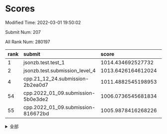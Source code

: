 # Scores

Modified Time: 2022-03-01 19:50:02

Submit Num: 207

All Rank Num: 280197

| rank |               submit               |       score        |       sigma        | pk_num |
| :--- | :--------------------------------- | :----------------- | :----------------- | :----- |
| 1    | jsonzb.test.test_1                 | 1014.434692527732  | 0.8060071307478348 | 5414   |
| 2    | jsonzb.test.submission_level_4     | 1013.6426164612024 | 0.821646156172838  | 5410   |
| 4    | cpp.21_12_24.submission-2b2ea0d7   | 1011.4882545198953 | 0.7814610168250792 | 5412   |
| 54   | cpp.2022_01_09.submission-5b0e3de2 | 1006.0736545681834 | 0.7136750389451199 | 5414   |
| 55   | cpp.2022_01_09.submission-816672bd | 1005.9878416268226 | 0.7241622210651734 | 5413   |


<details>
<summary>全部</summary>

| rank |                 submit                 |       score        |       sigma        | pk_num |
| :--- | :------------------------------------- | :----------------- | :----------------- | :----- |
| 1    | jsonzb.test.test_1                     | 1014.434692527732  | 0.8060071307478348 | 5414   |
| 2    | jsonzb.test.submission_level_4         | 1013.6426164612024 | 0.821646156172838  | 5410   |
| 3    | gobigger.level_3.submission_level_3_49 | 1011.6182034159799 | 0.7669560104846228 | 5417   |
| 4    | cpp.21_12_24.submission-2b2ea0d7       | 1011.4882545198953 | 0.7814610168250792 | 5412   |
| 5    | gobigger.level_3.submission_level_3_13 | 1011.3601480997825 | 0.7689433505689057 | 5417   |
| 6    | gobigger.level_3.submission_level_3_10 | 1011.22967115873   | 0.779740943460358  | 5413   |
| 7    | gobigger.level_3.submission_level_3_5  | 1011.1132435843778 | 0.7648517652218041 | 5419   |
| 8    | gobigger.level_3.submission_level_3_1  | 1011.0956134158652 | 0.7567424638391039 | 5410   |
| 9    | gobigger.level_3.submission_level_3_44 | 1011.0146374370487 | 0.8117192293360516 | 5413   |
| 10   | gobigger.level_3.submission_level_3_38 | 1010.9627549231615 | 0.7958580638596096 | 5420   |
| 11   | gobigger.level_3.submission_level_3_7  | 1010.9219969805664 | 0.758607396969381  | 5414   |
| 12   | gobigger.level_3.submission_level_3_15 | 1010.8733049491055 | 0.7601426956479406 | 5419   |
| 13   | gobigger.level_3.submission_level_3_16 | 1010.7497294616118 | 0.7598516541868321 | 5411   |
| 14   | gobigger.level_3.submission_level_3_24 | 1010.6855867829719 | 0.7652683088895332 | 5417   |
| 15   | gobigger.level_3.submission_level_3_33 | 1010.6769766091962 | 0.7685317524791339 | 5417   |
| 16   | gobigger.level_3.submission_level_3_27 | 1010.5853666357308 | 0.7471208081162077 | 5416   |
| 17   | gobigger.level_3.submission_level_3_4  | 1010.5640047786873 | 0.7791512328050106 | 5416   |
| 18   | gobigger.level_3.submission_level_3_25 | 1010.5313235117586 | 0.7620408349104617 | 5414   |
| 19   | gobigger.level_3.submission_level_3_8  | 1010.5276883856727 | 0.7655059548096511 | 5416   |
| 20   | gobigger.level_3.submission_level_3_2  | 1010.5259380912725 | 0.7710846112675246 | 5417   |
| 21   | gobigger.level_3.submission_level_3_34 | 1010.4508492716957 | 0.7527641784594811 | 5415   |
| 22   | gobigger.level_3.submission_level_3_36 | 1010.3446426564337 | 0.7576762787299843 | 5411   |
| 23   | gobigger.level_3.submission_level_3_29 | 1010.3309280193938 | 0.7835565975650824 | 5419   |
| 24   | gobigger.level_3.submission_level_3_23 | 1010.3176220007678 | 0.7426619361720816 | 5411   |
| 25   | gobigger.level_3.submission_level_3_31 | 1010.2903815101884 | 0.7462705801948282 | 5414   |
| 26   | gobigger.level_3.submission_level_3_35 | 1010.235486827471  | 0.7594554501903459 | 5415   |
| 27   | gobigger.level_3.submission_level_3_18 | 1010.2271390386733 | 0.7802344310048028 | 5411   |
| 28   | gobigger.level_3.submission_level_3_28 | 1010.1201121660638 | 0.7484732799268512 | 5410   |
| 29   | gobigger.level_3.submission_level_3_22 | 1010.102259942435  | 0.7647240688105365 | 5413   |
| 30   | gobigger.level_3.submission_level_3_37 | 1010.0801043795597 | 0.7493956274853645 | 5415   |
| 31   | gobigger.level_3.submission_level_3_40 | 1009.9305259506733 | 0.7582033564418348 | 5414   |
| 32   | gobigger.level_3.submission_level_3_42 | 1009.9030507464634 | 0.7839185340225204 | 5420   |
| 33   | gobigger.level_3.submission_level_3_41 | 1009.902279306631  | 0.7823814712219446 | 5413   |
| 34   | gobigger.level_3.submission_level_3_45 | 1009.8068158622629 | 0.7441114794141364 | 5415   |
| 35   | gobigger.level_3.submission_level_3_14 | 1009.7744764452198 | 0.7513133132997782 | 5416   |
| 36   | gobigger.level_3.submission_level_3_0  | 1009.7656494997099 | 0.7514791189279924 | 5417   |
| 37   | gobigger.level_3.submission_level_3_43 | 1009.7603778411078 | 0.7890483318299752 | 5416   |
| 38   | gobigger.level_3.submission_level_3_21 | 1009.6632888021506 | 0.7679252078232818 | 5413   |
| 39   | gobigger.level_3.submission_level_3_12 | 1009.5798772925265 | 0.7482536598108236 | 5413   |
| 40   | gobigger.level_3.submission_level_3_19 | 1009.5231833217949 | 0.7568672096410717 | 5410   |
| 41   | gobigger.level_3.submission_level_3_3  | 1009.4422599008211 | 0.742532207804735  | 5418   |
| 42   | gobigger.level_3.submission_level_3_17 | 1009.4420152080731 | 0.7424224637440839 | 5413   |
| 43   | gobigger.level_3.submission_level_3_26 | 1009.2605928252163 | 0.7461895926133691 | 5408   |
| 44   | gobigger.level_3.submission_level_3_32 | 1009.2235970808065 | 0.7499789566558732 | 5410   |
| 45   | gobigger.level_3.submission_level_3_20 | 1009.2195780154947 | 0.7393396095611776 | 5410   |
| 46   | gobigger.level_3.submission_level_3_39 | 1009.209089692522  | 0.7387125989385617 | 5419   |
| 47   | gobigger.level_3.submission_level_3_9  | 1009.1923223416758 | 0.7572265946979388 | 5417   |
| 48   | gobigger.level_3.submission_level_3_47 | 1009.1855329063785 | 0.7340844503860954 | 5413   |
| 49   | gobigger.level_3.submission_level_3_48 | 1009.1697571413335 | 0.7674516273860416 | 5415   |
| 50   | gobigger.level_3.submission_level_3_30 | 1009.1359320772955 | 0.7406755027489517 | 5414   |
| 51   | gobigger.level_3.submission_level_3_46 | 1008.8662349538117 | 0.7355092027446904 | 5419   |
| 52   | gobigger.level_3.submission_level_3_6  | 1008.5464218417185 | 0.7620559710645213 | 5415   |
| 53   | gobigger.level_3.submission_level_3_11 | 1008.2560406218317 | 0.7363615006719085 | 5413   |
| 54   | cpp.2022_01_09.submission-5b0e3de2     | 1006.0736545681834 | 0.7136750389451199 | 5414   |
| 55   | cpp.2022_01_09.submission-816672bd     | 1005.9878416268226 | 0.7241622210651734 | 5413   |
| 56   | gobigger.level_1.submission_level_1_13 | 1005.4595519592509 | 0.712995930055429  | 5412   |
| 57   | gobigger.level_1.submission_level_1_14 | 1005.2719999126882 | 0.7269852110553465 | 5417   |
| 58   | gobigger.level_1.submission_level_1_37 | 1004.9890160794865 | 0.7157664293573076 | 5412   |
| 59   | gobigger.level_1.submission_level_1_43 | 1004.8765940535557 | 0.729492117354107  | 5414   |
| 60   | gobigger.level_1.submission_level_1_49 | 1004.4408958353433 | 0.7159527261345776 | 5418   |
| 61   | gobigger.level_1.submission_level_1_5  | 1004.2135878472343 | 0.7337173666336468 | 5414   |
| 62   | gobigger.level_1.submission_level_1_11 | 1004.1909931409632 | 0.7251309321942256 | 5418   |
| 63   | gobigger.level_1.submission_level_1_8  | 1004.1784317481906 | 0.7305497935394661 | 5416   |
| 64   | gobigger.level_1.submission_level_1_36 | 1004.1240602942089 | 0.7276946470401222 | 5416   |
| 65   | gobigger.level_1.submission_level_1_30 | 1004.0641704254535 | 0.7177132811777326 | 5410   |
| 66   | gobigger.level_1.submission_level_1_17 | 1004.0252954253774 | 0.7142458184346123 | 5413   |
| 67   | gobigger.level_1.submission_level_1_46 | 1003.9312651904132 | 0.7179014664875402 | 5414   |
| 68   | gobigger.level_1.submission_level_1_1  | 1003.8789529178981 | 0.7144123445190584 | 5417   |
| 69   | gobigger.level_1.submission_level_1_47 | 1003.8526302792758 | 0.7107351493014221 | 5417   |
| 70   | gobigger.level_1.submission_level_1_10 | 1003.8127959024724 | 0.7144248681508486 | 5414   |
| 71   | gobigger.level_1.submission_level_1_48 | 1003.6404348227901 | 0.7251100897269338 | 5419   |
| 72   | gobigger.level_1.submission_level_1_9  | 1003.6380656932447 | 0.7215127491539047 | 5412   |
| 73   | gobigger.level_1.submission_level_1_21 | 1003.6094039327292 | 0.7145335545839534 | 5418   |
| 74   | gobigger.level_1.submission_level_1_20 | 1003.596587944498  | 0.721642334189802  | 5417   |
| 75   | gobigger.level_1.submission_level_1_4  | 1003.5891061659494 | 0.7052693601915515 | 5422   |
| 76   | gobigger.level_1.submission_level_1_29 | 1003.5132663853021 | 0.7273216910937548 | 5420   |
| 77   | gobigger.level_1.submission_level_1_24 | 1003.5004482649992 | 0.7068213137528905 | 5419   |
| 78   | gobigger.level_1.submission_level_1_16 | 1003.4559248679014 | 0.7275974789870113 | 5417   |
| 79   | gobigger.level_1.submission_level_1_18 | 1003.4165022679936 | 0.709357020069914  | 5406   |
| 80   | gobigger.level_1.submission_level_1_26 | 1003.4033788331334 | 0.7136643529849298 | 5418   |
| 81   | gobigger.level_1.submission_level_1_45 | 1003.3645494234512 | 0.7186129243073169 | 5415   |
| 82   | gobigger.level_1.submission_level_1_38 | 1003.3568197189528 | 0.7192379411223929 | 5414   |
| 83   | gobigger.level_1.submission_level_1_34 | 1003.2680449214786 | 0.7173085504557647 | 5413   |
| 84   | gobigger.level_1.submission_level_1_7  | 1003.2450762605372 | 0.7201038448174634 | 5413   |
| 85   | gobigger.level_1.submission_level_1_12 | 1003.2194982324966 | 0.7183369861378273 | 5417   |
| 86   | gobigger.level_1.submission_level_1_32 | 1003.0868273404865 | 0.7273309337866308 | 5417   |
| 87   | gobigger.level_1.submission_level_1_19 | 1002.9834778122911 | 0.7226436925680048 | 5413   |
| 88   | gobigger.level_1.submission_level_1_15 | 1002.9385364185342 | 0.7202392544327272 | 5417   |
| 89   | gobigger.level_1.submission_level_1_44 | 1002.9357181494539 | 0.7210532518983804 | 5417   |
| 90   | gobigger.level_1.submission_level_1_3  | 1002.9318198619414 | 0.7178231424888645 | 5416   |
| 91   | gobigger.level_1.submission_level_1_33 | 1002.9265533316805 | 0.707827769467906  | 5409   |
| 92   | gobigger.level_1.submission_level_1_22 | 1002.8143204381043 | 0.7244098541895858 | 5405   |
| 93   | gobigger.level_1.submission_level_1_39 | 1002.7588797976432 | 0.7240607816666411 | 5411   |
| 94   | gobigger.level_1.submission_level_1_25 | 1002.7385624177092 | 0.7247663382068131 | 5416   |
| 95   | gobigger.level_1.submission_level_1_28 | 1002.6876935004742 | 0.7168601580634325 | 5416   |
| 96   | gobigger.level_1.submission_level_1_35 | 1002.6341708786518 | 0.7282107584201148 | 5414   |
| 97   | gobigger.level_1.submission_level_1_41 | 1002.6184513697699 | 0.7152279900054519 | 5413   |
| 98   | gobigger.level_1.submission_level_1_27 | 1002.5904748313336 | 0.7150924534097736 | 5410   |
| 99   | gobigger.level_1.submission_level_1_6  | 1002.5465159468843 | 0.7102809421634695 | 5415   |
| 100  | gobigger.level_1.submission_level_1_42 | 1002.4668782327208 | 0.7236250349322617 | 5414   |
| 101  | gobigger.level_1.submission_level_1_0  | 1002.4229014509631 | 0.717036725963083  | 5418   |
| 102  | gobigger.level_1.submission_level_1_40 | 1002.3259520295509 | 0.7206763437939957 | 5418   |
| 103  | gobigger.level_1.submission_level_1_31 | 1002.1459558862894 | 0.7083686072429931 | 5413   |
| 104  | gobigger.level_1.submission_level_1_23 | 1002.1046584203574 | 0.7197134429323719 | 5414   |
| 105  | gobigger.level_1.submission_level_1_2  | 1001.9785141251324 | 0.7164326099240436 | 5417   |
| 106  | gobigger.random.submission_random_39   | 997.1841350203255  | 0.6986472852841707 | 5414   |
| 107  | gobigger.random.submission_random_24   | 996.891656201107   | 0.7112059482499865 | 5416   |
| 108  | gobigger.random.submission_random_12   | 996.7714154071141  | 0.7076600782532607 | 5413   |
| 109  | gobigger.random.submission_random_37   | 996.6780680559237  | 0.7096412478258219 | 5414   |
| 110  | gobigger.random.submission_random_47   | 996.6312069196181  | 0.7205320038251801 | 5414   |
| 111  | gobigger.random.submission_random_29   | 996.6209753609705  | 0.7072224341187102 | 5414   |
| 112  | gobigger.random.submission_random_19   | 996.5419185926045  | 0.7104690819333234 | 5417   |
| 113  | gobigger.random.submission_random_1    | 996.4486805495893  | 0.7141464457159207 | 5415   |
| 114  | gobigger.random.submission_random_18   | 996.4075525726623  | 0.7196476534349239 | 5412   |
| 115  | gobigger.random.submission_random_40   | 996.3361759356735  | 0.7065227193669129 | 5417   |
| 116  | gobigger.random.submission_random_41   | 996.276020764205   | 0.700414283419345  | 5409   |
| 117  | gobigger.random.submission_random_44   | 996.2274728493802  | 0.7040365806160681 | 5419   |
| 118  | gobigger.random.submission_random_28   | 996.2064282957665  | 0.7333294188150122 | 5412   |
| 119  | gobigger.random.submission_random_23   | 996.0873966372345  | 0.7256041273372948 | 5413   |
| 120  | gobigger.random.submission_random_38   | 996.0637139995795  | 0.7322428666280171 | 5412   |
| 121  | gobigger.random.submission_random_34   | 996.060653926529   | 0.7096373718337847 | 5415   |
| 122  | gobigger.random.submission_random_26   | 996.0266336122704  | 0.7054077475039007 | 5413   |
| 123  | gobigger.random.submission_random_25   | 995.9574082857541  | 0.6994270775972979 | 5422   |
| 124  | gobigger.random.submission_random_15   | 995.9107945587232  | 0.7195087400006858 | 5417   |
| 125  | gobigger.random.submission_random_31   | 995.8872080993865  | 0.7177213692928975 | 5411   |
| 126  | gobigger.random.submission_random_36   | 995.8859282965001  | 0.7097436608194142 | 5420   |
| 127  | gobigger.random.submission_random_13   | 995.8629683463984  | 0.7159738964897822 | 5419   |
| 128  | gobigger.random.submission_random_5    | 995.7971002576523  | 0.7131328462270373 | 5412   |
| 129  | gobigger.random.submission_random_45   | 995.7808661506515  | 0.7037632001101526 | 5417   |
| 130  | gobigger.random.submission_random_48   | 995.7733279810794  | 0.7084656616577248 | 5410   |
| 131  | gobigger.random.submission_random_9    | 995.769928390522   | 0.7203555989173553 | 5418   |
| 132  | gobigger.random.submission_random_11   | 995.7224241430051  | 0.7191471762383881 | 5414   |
| 133  | gobigger.random.submission_random_10   | 995.683301869717   | 0.7237804700990128 | 5416   |
| 134  | gobigger.random.submission_random_22   | 995.6780027964202  | 0.7140895164107239 | 5411   |
| 135  | gobigger.random.submission_random_43   | 995.6765610527842  | 0.7141706077887318 | 5412   |
| 136  | gobigger.random.submission_random_49   | 995.6635540724624  | 0.7112813078120407 | 5414   |
| 137  | gobigger.random.submission_random_42   | 995.5784215795622  | 0.7102992273167706 | 5413   |
| 138  | gobigger.random.submission_random_14   | 995.5673277376505  | 0.7241175631776656 | 5415   |
| 139  | gobigger.random.submission_random_6    | 995.5639307520449  | 0.7129343571652712 | 5418   |
| 140  | gobigger.random.submission_random_21   | 995.5419216860071  | 0.7122544243140965 | 5412   |
| 141  | gobigger.random.submission_random_16   | 995.5300307857731  | 0.7038639831728338 | 5416   |
| 142  | gobigger.random.submission_random_0    | 995.4455762015829  | 0.7193859747333384 | 5414   |
| 143  | gobigger.random.submission_random_8    | 995.3972921908254  | 0.7218390613173582 | 5414   |
| 144  | gobigger.random.submission_random_20   | 995.3900760672602  | 0.7174982076662035 | 5419   |
| 145  | gobigger.random.submission_random_35   | 995.3805154611512  | 0.7222797297573487 | 5415   |
| 146  | gobigger.random.submission_random_7    | 995.3754686341262  | 0.7250759246331279 | 5412   |
| 147  | gobigger.random.submission_random_33   | 995.3543886220972  | 0.7113380971262825 | 5413   |
| 148  | gobigger.random.submission_random_4    | 995.2940698107552  | 0.7149037474279413 | 5412   |
| 149  | gobigger.random.submission_random_27   | 995.2432265766887  | 0.6978087683310831 | 5415   |
| 150  | gobigger.random.submission_random_2    | 995.1238527540269  | 0.7254937522981202 | 5409   |
| 151  | gobigger.random.submission_random_17   | 994.920545977373   | 0.7124456120058051 | 5411   |
| 152  | gobigger.random.submission_random_32   | 994.9016051260437  | 0.7103380909932354 | 5415   |
| 153  | gobigger.random.submission_random_30   | 994.790845926307   | 0.7209577027633649 | 5419   |
| 154  | gobigger.random.submission_random_3    | 994.7537219693492  | 0.7080194437995013 | 5418   |
| 155  | gobigger.random.submission_random_46   | 994.0852953642075  | 0.7236770160556166 | 5414   |
| 156  | gobigger.level_2.submission_level_2_22 | 993.8861061544077  | 0.719017089898222  | 5415   |
| 157  | gobigger.level_2.submission_level_2_20 | 993.5678873817246  | 0.7267569175899339 | 5412   |
| 158  | gobigger.level_2.submission_level_2_25 | 993.4572128246073  | 0.7322821633580594 | 5415   |
| 159  | gobigger.level_2.submission_level_2_19 | 993.3882886527522  | 0.7638266834363827 | 5423   |
| 160  | gobigger.level_2.submission_level_2_7  | 993.3674795584834  | 0.740556030212873  | 5412   |
| 161  | gobigger.level_2.submission_level_2_31 | 993.1837591544202  | 0.7437501603202039 | 5421   |
| 162  | gobigger.level_2.submission_level_2_10 | 993.1527539654841  | 0.7151397396128716 | 5414   |
| 163  | gobigger.level_2.submission_level_2_44 | 992.85798469993    | 0.747331858249762  | 5414   |
| 164  | gobigger.level_2.submission_level_2_21 | 992.854512104823   | 0.7460390709155486 | 5411   |
| 165  | gobigger.level_2.submission_level_2_33 | 992.8358806236025  | 0.7497855039784679 | 5414   |
| 166  | gobigger.level_2.submission_level_2_28 | 992.8288863522006  | 0.7286962671890966 | 5413   |
| 167  | gobigger.level_2.submission_level_2_48 | 992.7141825766811  | 0.7411774438479061 | 5414   |
| 168  | gobigger.level_2.submission_level_2_3  | 992.6608639182188  | 0.7375188833287862 | 5418   |
| 169  | gobigger.level_2.submission_level_2_40 | 992.5910482388224  | 0.7223569283702287 | 5412   |
| 170  | gobigger.level_2.submission_level_2_27 | 992.5904155025988  | 0.7494923690823952 | 5409   |
| 171  | gobigger.level_2.submission_level_2_5  | 992.5512377035163  | 0.7311512522538922 | 5417   |
| 172  | gobigger.level_2.submission_level_2_9  | 992.5424704901144  | 0.7390409713786873 | 5418   |
| 173  | gobigger.level_2.submission_level_2_12 | 992.5142946768404  | 0.753997096753793  | 5416   |
| 174  | gobigger.level_2.submission_level_2_8  | 992.4357873967235  | 0.7433309860686712 | 5410   |
| 175  | gobigger.level_2.submission_level_2_30 | 992.3617866116981  | 0.7452471728972249 | 5413   |
| 176  | gobigger.level_2.submission_level_2_11 | 992.3071342199363  | 0.7238150818766869 | 5412   |
| 177  | gobigger.level_2.submission_level_2_42 | 992.2784117136673  | 0.7485400274142131 | 5417   |
| 178  | gobigger.level_2.submission_level_2_6  | 992.2738686557452  | 0.767249703225607  | 5414   |
| 179  | gobigger.level_2.submission_level_2_16 | 992.2406385658456  | 0.7366330578158262 | 5406   |
| 180  | gobigger.level_2.submission_level_2_41 | 992.2114657369594  | 0.758648804319164  | 5415   |
| 181  | gobigger.level_2.submission_level_2_14 | 992.1600852299722  | 0.7496912936426626 | 5415   |
| 182  | gobigger.level_2.submission_level_2_32 | 992.1196506546711  | 0.7570047646253766 | 5420   |
| 183  | gobigger.level_2.submission_level_2_23 | 991.932154192103   | 0.7546864872606696 | 5420   |
| 184  | gobigger.level_2.submission_level_2_2  | 991.8980550623941  | 0.7675194473238341 | 5410   |
| 185  | gobigger.level_2.submission_level_2_38 | 991.8257945886837  | 0.7424029897505765 | 5413   |
| 186  | gobigger.level_2.submission_level_2_15 | 991.6904222159649  | 0.7532411563908982 | 5412   |
| 187  | gobigger.level_2.submission_level_2_46 | 991.6504736803486  | 0.7479826358725994 | 5411   |
| 188  | gobigger.level_2.submission_level_2_24 | 991.5716998381237  | 0.7489515140668666 | 5414   |
| 189  | gobigger.level_2.submission_level_2_37 | 991.5598393995501  | 0.7585813841990281 | 5411   |
| 190  | gobigger.level_2.submission_level_2_43 | 991.4930695328958  | 0.7514905966006673 | 5415   |
| 191  | gobigger.level_2.submission_level_2_49 | 991.3869809355807  | 0.7557327130306988 | 5412   |
| 192  | gobigger.level_2.submission_level_2_35 | 991.2926526857622  | 0.7591642244527474 | 5414   |
| 193  | gobigger.level_2.submission_level_2_36 | 991.237179148214   | 0.7353523135657568 | 5417   |
| 194  | gobigger.level_2.submission_level_2_1  | 991.1524626124954  | 0.7582897969675285 | 5409   |
| 195  | gobigger.level_2.submission_level_2_47 | 991.0685298818144  | 0.7657273864084786 | 5420   |
| 196  | gobigger.level_2.submission_level_2_4  | 991.0358412667921  | 0.7847939942600844 | 5416   |
| 197  | gobigger.level_2.submission_level_2_17 | 990.8244993323406  | 0.7389020961545936 | 5413   |
| 198  | gobigger.level_2.submission_level_2_0  | 990.818121032998   | 0.7516807639484241 | 5407   |
| 199  | gobigger.level_2.submission_level_2_18 | 990.6921197753131  | 0.7684052052072746 | 5415   |
| 200  | gobigger.level_2.submission_level_2_26 | 990.6700713926823  | 0.7818766057138066 | 5419   |
| 201  | gobigger.level_2.submission_level_2_34 | 990.5563609121689  | 0.7780890600784262 | 5411   |
| 202  | gobigger.level_2.submission_level_2_29 | 990.3674018057723  | 0.7671930964286429 | 5413   |
| 203  | gobigger.level_2.submission_level_2_39 | 990.3580519817473  | 0.7874242197491267 | 5416   |
| 204  | gobigger.level_2.submission_level_2_45 | 990.0759257279451  | 0.7735304532378856 | 5416   |
| 205  | gobigger.level_2.submission_level_2_13 | 989.2908303144875  | 0.7817145580434338 | 5407   |
| 206  | gobigger.none.submission_none_0        | 978.4206788406162  | 1.2826086891403299 | 5415   |
| 207  | gobigger.none.submission_none_1        | 976.9490485134521  | 1.4634192934874664 | 5410   |

</details>
